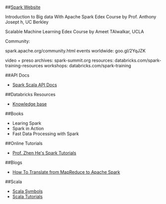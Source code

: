 
##[Spark Website](http://spark.apache.org)



Introduction to Big data With Apache Spark Edex Course by Prof. Anthony Josept
h, UC Berkley

Scalable Machine Learning Edex Course by Ameet TAlwalkar, UCLA

Community:

spark.apache.org/community.html
events worldwide: goo.gl/2YqJZK

video + preso archives: spark-summit.org
resources: databricks.com/spark-training-resources
workshops: databricks.com/spark-training

##API Docs

*   [Spark Scala API Docs](http://spark.apache.org/docs/latest/api/scala/index.html#package)

##Databricks Resources

*   [Knowledge base](databricks.gitbooks.io/databricks-spark-knowledge-base/)

##Books

*   Learing Spark
*   Spark in Action
*   Fast Data Processing with Spark

##Online Tutorials

*   [Prof. Zhen He's Spark Tutorials](http://homepage.cs.latrobe.edu.au/zhe/ZhenHeSparkRDDAPIExamples.html#mapPartitions)

##Blogs

*   [How To Translate from MapReduce to Apache Spark](http://blog.cloudera.com/blog/2014/09/how-to-translate-from-mapreduce-to-apache-spark/)

 
##Scala 
 
 *  [Scala Symbols](http://docs.scala-lang.org/tutorials/FAQ/finding-symbols.html)
 *  [Scala Tutorials](http://www.tutorialspoint.com/scala/scala_arrays.htm)
 


